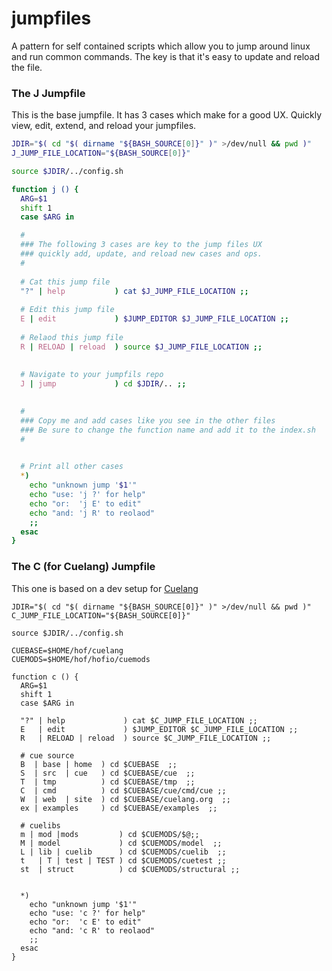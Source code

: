 # jumpfiles

A pattern for self contained scripts which allow you to jump around linux and run common commands. The key is that it's easy to update and reload the file. 


### The J Jumpfile

This is the base jumpfile. It has 3 cases which make for a good UX.
Quickly view, edit, extend, and reload your jumpfiles.

```bash
JDIR="$( cd "$( dirname "${BASH_SOURCE[0]}" )" >/dev/null && pwd )"
J_JUMP_FILE_LOCATION="${BASH_SOURCE[0]}"

source $JDIR/../config.sh

function j () {
  ARG=$1
  shift 1
  case $ARG in

  #
  ### The following 3 cases are key to the jump files UX
  ### quickly add, update, and reload new cases and ops.
  #
  
  # Cat this jump file
  "?" | help           ) cat $J_JUMP_FILE_LOCATION ;;
  
  # Edit this jump file
  E | edit             ) $JUMP_EDITOR $J_JUMP_FILE_LOCATION ;;
  
  # Relaod this jump file
  R | RELOAD | reload  ) source $J_JUMP_FILE_LOCATION ;;
  
  
  # Navigate to your jumpfils repo
  J | jump             ) cd $JDIR/.. ;;

  
  #
  ### Copy me and add cases like you see in the other files
  ### Be sure to change the function name and add it to the index.sh
  #

  
  # Print all other cases
  *) 
    echo "unknown jump '$1'"
    echo "use: 'j ?' for help"
    echo "or:  'j E' to edit"
    echo "and: 'j R' to reolaod"
    ;;
  esac
}
```

### The C (for Cuelang) Jumpfile

This one is based on a dev setup for [Cuelang](https://cuelang.org)

```
JDIR="$( cd "$( dirname "${BASH_SOURCE[0]}" )" >/dev/null && pwd )"
C_JUMP_FILE_LOCATION="${BASH_SOURCE[0]}"

source $JDIR/../config.sh

CUEBASE=$HOME/hof/cuelang
CUEMODS=$HOME/hof/hofio/cuemods

function c () {
  ARG=$1
  shift 1
  case $ARG in

  "?" | help             ) cat $C_JUMP_FILE_LOCATION ;;
  E   | edit             ) $JUMP_EDITOR $C_JUMP_FILE_LOCATION ;;
  R   | RELOAD | reload  ) source $C_JUMP_FILE_LOCATION ;;

  # cue source
  B  | base | home  ) cd $CUEBASE  ;;
  S  | src  | cue   ) cd $CUEBASE/cue  ;;
  T  | tmp          ) cd $CUEBASE/tmp  ;;
  C  | cmd          ) cd $CUEBASE/cue/cmd/cue ;;
  W  | web  | site  ) cd $CUEBASE/cuelang.org  ;;
  ex | examples     ) cd $CUEBASE/examples  ;;

  # cuelibs
  m | mod |mods         ) cd $CUEMODS/$@;;
  M | model             ) cd $CUEMODS/model  ;;
  L | lib | cuelib      ) cd $CUEMODS/cuelib  ;;
  t   | T | test | TEST ) cd $CUEMODS/cuetest ;;
  st  | struct          ) cd $CUEMODS/structural ;;


  *) 
    echo "unknown jump '$1'"
    echo "use: 'c ?' for help"
    echo "or:  'c E' to edit"
    echo "and: 'c R' to reolaod"
    ;;
  esac
}
```
